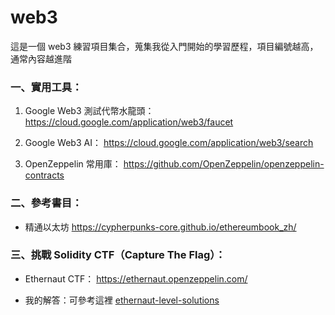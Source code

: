 # web3
這是一個 web3 練習項目集合，蒐集我從入門開始的學習歷程，項目編號越高，通常內容越進階

### 一、實用工具：

1. Google Web3 測試代幣水龍頭：
https://cloud.google.com/application/web3/faucet

2. Google Web3 AI：
https://cloud.google.com/application/web3/search

3. OpenZeppelin 常用庫：
https://github.com/OpenZeppelin/openzeppelin-contracts


### 二、參考書目：

+ 精通以太坊
https://cypherpunks-core.github.io/ethereumbook_zh/


### 三、挑戰 Solidity CTF（Capture The Flag）：

- Ethernaut CTF：
https://ethernaut.openzeppelin.com/

- 我的解答：可參考這裡 [ethernaut-level-solutions](https://github.com/yoyoj1023/ethernaut-level-solutions)
